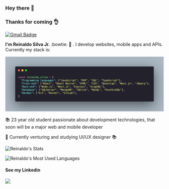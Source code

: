 
### Hey there 👋

### Thanks for coming 👌

[![Gmail Badge](https://img.shields.io/badge/-juninn12346@gmail.com-c14438?style=flat-square&logo=Gmail&logoColor=white&link=mailto:juninn12346@gmail.com)](mailto:juninn12346@gmail.com)

**I'm Reinaldo Silva Jr.** :bowtie: :rocket: . I develop websites, mobile apps and APIs. Currently my stack is: 

<img src="https://github.com/reinaldo-silva/reinaldo-silva/blob/master/assets/carbon.png?raw=true"/>

📚 23 year old student passionate about development technologies, that soon will be a major web and mobile developer
<br>

:paperclip: Currently venturing and studying UI/UX designer 📚
<br>

![Reinaldo's Stats](https://github-readme-stats.vercel.app/api?username=reinaldo-silva&show_icons=true&theme=tokyonight)

![Reinaldo's Most Used Languages](https://github-readme-stats.vercel.app/api/top-langs/?username=reinaldo-silva&hide=html&layout=compact&show_icons=true&theme=tokyonight)

#### See my Linkedin
<a href="https://www.linkedin.com/in/reinaldo-silva-junior-543a25128/" target="_blank">
  <img src="https://www.comeet.com/resources/wp-content/uploads/2019/03/linkedin-logo.png" width="120"/>
</a>
